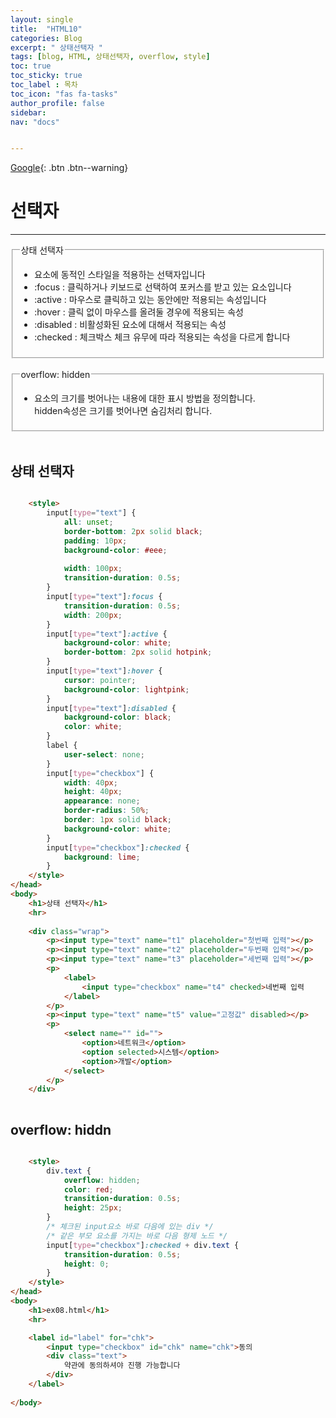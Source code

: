 ```yaml
---
layout: single
title:  "HTML10"
categories: Blog
excerpt: " 상태선택자 "
tags: [blog, HTML, 상태선택자, overflow, style]
toc: true
toc_sticky: true
toc_label : 목차
toc_icon: "fas fa-tasks"
author_profile: false
sidebar:
nav: "docs"


---
```

[Google](https://google.com){: .btn .btn--warning}


# 선택자

<hr>


<fieldset>
    <legend>상태 선택자</legend>
    <ul>
        <li>
            요소에 동적인 스타일을 적용하는 선택자입니다
        </li>
        <li>
            :focus : 클릭하거나 키보드로 선택하여 포커스를 받고 있는 요소입니다
        </li>
        <li>
            :active : 마우스로 클릭하고 있는 동안에만 적용되는 속성입니다
        </li>
        <li>
            :hover : 클릭 없이 마우스를 올려둘 경우에 적용되는 속성
        </li>
        <li>
            :disabled :  비활성화된 요소에 대해서 적용되는 속성
        </li>
        <li>
            :checked : 체크박스 체크 유무에 따라 적용되는 속성을 다르게 합니다
        </li>
    </ul>
</fieldset>
<br>
<fieldset>
    <legend>overflow: hidden</legend>
    <ul>
        <li>
             요소의 크기를 벗어나는 내용에 대한 표시 방법을 정의합니다.<br>
             hidden속성은 크기를 벗어나면 숨김처리 합니다.
        </li>
    </ul>
</fieldset>
<br>


## 상태 선택자

```html

    <style>
        input[type="text"] {
            all: unset;
            border-bottom: 2px solid black;
            padding: 10px;
            background-color: #eee;
            
            width: 100px;
            transition-duration: 0.5s;
        }
        input[type="text"]:focus {   
            transition-duration: 0.5s;
            width: 200px;
        }
        input[type="text"]:active { 
            background-color: white;
            border-bottom: 2px solid hotpink;
        }
        input[type="text"]:hover {   
            cursor: pointer;
            background-color: lightpink;
        }
        input[type="text"]:disabled { 
            background-color: black;
            color: white;
        }
        label {
            user-select: none;
        }
        input[type="checkbox"] {
            width: 40px;
            height: 40px;
            appearance: none;
            border-radius: 50%;
            border: 1px solid black;
            background-color: white;
        }
        input[type="checkbox"]:checked {
            background: lime;
        }
    </style>
</head>
<body>
    <h1>상태 선택자</h1>
    <hr>
    
    <div class="wrap">
        <p><input type="text" name="t1" placeholder="첫번째 입력"></p>
        <p><input type="text" name="t2" placeholder="두번째 입력"></p>
        <p><input type="text" name="t3" placeholder="세번째 입력"></p>
        <p>
            <label>
                <input type="checkbox" name="t4" checked>네번째 입력
            </label>
        </p>
        <p><input type="text" name="t5" value="고정값" disabled></p>
        <p>
            <select name="" id="">
                <option>네트워크</option>
                <option selected>시스템</option>
                <option>개발</option>
            </select>
        </p>
    </div>
 

```

## overflow: hiddn

```html

    <style>
        div.text {
            overflow: hidden;   
            color: red;
            transition-duration: 0.5s;
            height: 25px;
        }
        /* 체크된 input요소 바로 다음에 있는 div */
        /* 같은 부모 요소를 가지는 바로 다음 형제 노드 */
        input[type="checkbox"]:checked + div.text {
            transition-duration: 0.5s;
            height: 0;
        }
    </style>
</head>
<body>
    <h1>ex08.html</h1>
    <hr>

    <label id="label" for="chk">
        <input type="checkbox" id="chk" name="chk">동의
        <div class="text">
            약관에 동의하셔야 진행 가능합니다
        </div>
    </label>
    
</body>

```